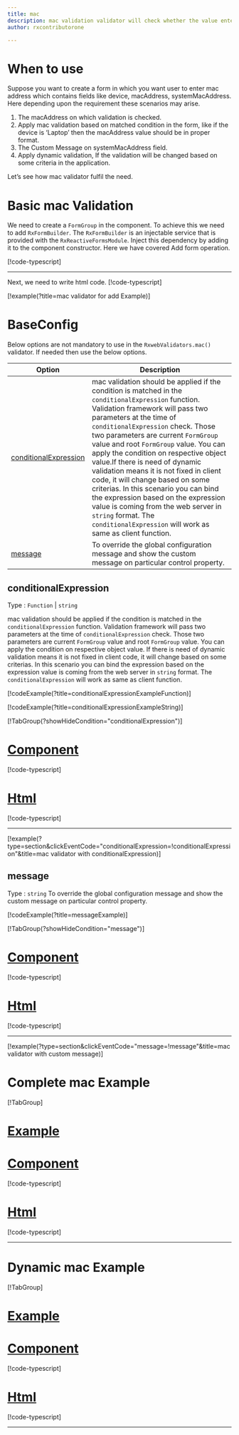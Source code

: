 ```yaml
---
title: mac
description: mac validation validator will check whether the value entered is a valid mac address.
author: rxcontributorone

---
```


# When to use
Suppose you want to create a form in which you want user to enter mac address  which contains fields like device, macAddress,  systemMacAddress. Here depending upon the requirement these scenarios may arise.
1.	The macAddress on which validation is checked.
2.  Apply mac validation based on matched condition in the form, like if the device  is ‘Laptop’ then the macAddress value should be in proper format.
3.  The Custom Message on systemMacAddress field.
4.	Apply dynamic validation, If the validation will be changed based on some criteria in the application.

Let’s see how mac validator fulfil the need.

# Basic mac Validation
We need to create a `FormGroup` in the component. To achieve this we need to add `RxFormBuilder`. The `RxFormBuilder` is an injectable service that is provided with the `RxReactiveFormsModule`. Inject this dependency by adding it to the component constructor.
Here we have covered Add form operation. 

[!code-typescript[](\assets\examples\reactive-form-validators\validators\mac\add\mac-add.component.ts?type=section)]
***

Next, we need to write html code.
[!code-typescript[](\assets\examples\reactive-form-validators\validators\mac\add\mac-add.component.html?type=section)]

[!example(?title=mac validator for add Example)]
<app-mac-add-validator></app-mac-add-validator>

# BaseConfig
Below options are not mandatory to use in the `RxwebValidators.mac()` validator. If needed then use the below options.

|Option | Description |
|--- | ---- |
|[conditionalExpression](#conditionalexpression) | mac validation should be applied if the condition is matched in the `conditionalExpression` function. Validation framework will pass two parameters at the time of `conditionalExpression` check. Those two parameters are current `FormGroup` value and root `FormGroup` value. You can apply the condition on respective object value.If there is need of dynamic validation means it is not fixed in client code, it will change based on some criterias. In this scenario you can bind the expression based on the expression value is coming from the web server in `string` format. The `conditionalExpression` will work as same as client function. |
|[message](#message) | To override the global configuration message and show the custom message on particular control property. |

## conditionalExpression 
Type :  `Function`  |  `string` 

mac validation should be applied if the condition is matched in the `conditionalExpression` function. Validation framework will pass two parameters at the time of `conditionalExpression` check. Those two parameters are current `FormGroup` value and root `FormGroup` value. You can apply the condition on respective object value.
If there is need of dynamic validation means it is not fixed in client code, it will change based on some criterias. In this scenario you can bind the expression based on the expression value is coming from the web server in `string` format. The `conditionalExpression` will work as same as client function.
 
[!codeExample(?title=conditionalExpressionExampleFunction)]

[!codeExample(?title=conditionalExpressionExampleString)]

 [!TabGroup(?showHideCondition="conditionalExpression")]
# [Component](#tab\conditionalExpressionComponent)
[!code-typescript[](\assets\examples\reactive-form-validators\validators\mac\conditionalExpression\mac-conditional-expressions.component.ts)]
# [Html](#tab\conditionalExpressionHtml)
[!code-typescript[](\assets\examples\reactive-form-validators\validators\mac\conditionalExpression\mac-conditional-expressions.component.html)]
***

[!example(?type=section&clickEventCode="conditionalExpression=!conditionalExpression"&title=mac validator with conditionalExpression)]
<app-mac-conditionalExpression-validator></app-mac-conditionalExpression-validator>


## message
Type :  `string` 
To override the global configuration message and show the custom message on particular control property.

[!codeExample(?title=messageExample)]

[!TabGroup(?showHideCondition="message")]
# [Component](#tab\messageComponent)
[!code-typescript[](\assets\examples\reactive-form-validators\validators\mac\message\mac-message.component.ts)]
# [Html](#tab\messageHtml)
[!code-typescript[](\assets\examples\reactive-form-validators\validators\mac\message\mac-message.component.html)]
***

[!example(?type=section&clickEventCode="message=!message"&title=mac validator with custom message)]
<app-mac-message-validator></app-mac-message-validator>

# Complete mac Example
[!TabGroup]
# [Example](#tab\completeexample)
<app-mac-complete-validator></app-mac-complete-validator>
# [Component](#tab\completecomponent)
[!code-typescript[](\assets\examples\reactive-form-validators\validators\mac\complete\mac-complete.component.ts)]
# [Html](#tab\completehtml)
[!code-typescript[](\assets\examples\reactive-form-validators\validators\mac\complete\mac-complete.component.html)]
***

# Dynamic mac Example
[!TabGroup]
# [Example](#tab\dynamicexample)
<app-mac-dynamic-validator></app-mac-dynamic-validator>
# [Component](#tab\dynamiccomponent)
[!code-typescript[](\assets\examples\reactive-form-validators\validators\mac\dynamic\mac-dynamic.component.ts)]
# [Html](#tab\dynamichtml)
[!code-typescript[](\assets\examples\reactive-form-validators\validators\mac\dynamic\mac-dynamic.component.html)]
***